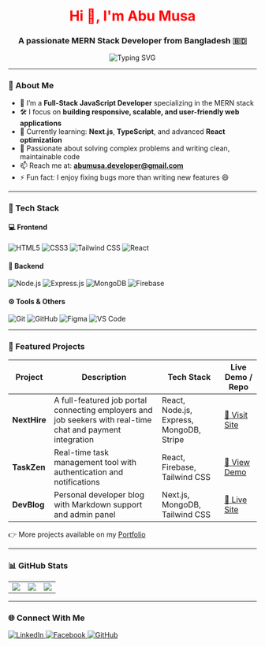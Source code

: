 <h1 align="center" style="color: red;">Hi 👋, I'm Abu Musa</h1>
<h3 align="center">A passionate MERN Stack Developer from Bangladesh 🇧🇩</h3>

<p align="center">
  <img src="https://readme-typing-svg.herokuapp.com?font=Fira+Code&duration=4000&pause=1000&center=true&vCenter=true&width=435&lines=Frontend+Developer;MERN+Stack+Developer;Clean+Code+Enthusiast;Always+Learning+New+Things" alt="Typing SVG" />
</p>

---

### 🚀 About Me
- 💼 I’m a **Full-Stack JavaScript Developer** specializing in the MERN stack  
- 🛠️ I focus on **building responsive, scalable, and user-friendly web applications**  
- 🌱 Currently learning: **Next.js**, **TypeScript**, and advanced **React optimization**
- 🧠 Passionate about solving complex problems and writing clean, maintainable code
- 📫 Reach me at: **abumusa.developer@gmail.com**
- ⚡ Fun fact: I enjoy fixing bugs more than writing new features 😄

---

### 🧩 Tech Stack

#### 💻 Frontend
![HTML5](https://img.shields.io/badge/HTML5-E34F26?style=flat&logo=html5&logoColor=white)
![CSS3](https://img.shields.io/badge/CSS3-1572B6?style=flat&logo=css3&logoColor=white)
![Tailwind CSS](https://img.shields.io/badge/Tailwind_CSS-06B6D4?style=flat&logo=tailwind-css&logoColor=white)
![React](https://img.shields.io/badge/React-61DAFB?style=flat&logo=react&logoColor=white)

#### 🧪 Backend
![Node.js](https://img.shields.io/badge/Node.js-339933?style=flat&logo=node.js&logoColor=white)
![Express.js](https://img.shields.io/badge/Express.js-000000?style=flat&logo=express&logoColor=white)
![MongoDB](https://img.shields.io/badge/MongoDB-47A248?style=flat&logo=mongodb&logoColor=white)
![Firebase](https://img.shields.io/badge/Firebase-FFCA28?style=flat&logo=firebase&logoColor=black)

#### ⚙️ Tools & Others
![Git](https://img.shields.io/badge/Git-F05032?style=flat&logo=git&logoColor=white)
![GitHub](https://img.shields.io/badge/GitHub-181717?style=flat&logo=github&logoColor=white)
![Figma](https://img.shields.io/badge/Figma-F24E1E?style=flat&logo=figma&logoColor=white)
![VS Code](https://img.shields.io/badge/VSCode-007ACC?style=flat&logo=visual-studio-code&logoColor=white)

---



### 💼 Featured Projects

| Project     | Description                                              | Tech Stack                  | Live Demo / Repo                              |
|-------------|----------------------------------------------------------|-----------------------------|----------------------------------------------|
| **NextHire** | A full-featured job portal connecting employers and job seekers with real-time chat and payment integration | React, Node.js, Express, MongoDB, Stripe | [🔗 Visit Site](https://your-next-hire-link.com) |
| **TaskZen** | Real-time task management tool with authentication and notifications | React, Firebase, Tailwind CSS | [🔗 View Demo](https://your-taskzen-demo.com) |
| **DevBlog** | Personal developer blog with Markdown support and admin panel | Next.js, MongoDB, Tailwind CSS | [🔗 Live Site](https://your-devblog-link.com) |

👉 More projects available on my [Portfolio](https://your-portfolio-link.com)

---

### 📊 GitHub Stats

<table>
  <tr>
    <td>
      <img src="https://github-readme-stats.vercel.app/api?username=abu-musa-dev&show_icons=true&theme=radical" />
    </td>
    <td>
      <img src="https://github-readme-streak-stats.herokuapp.com/?user=abu-musa-dev&theme=radical" />
    </td>
    <td>
      <img src="https://github-readme-stats.vercel.app/api/top-langs/?username=abu-musa-dev&theme=radical" />
    </td>
  </tr>
</table>

---

### 🌐 Connect With Me

<p align="left">
  <a href="https://linkedin.com/in/your-real-link" target="_blank">
    <img src="https://img.shields.io/badge/LinkedIn-0077B5?style=flat&logo=linkedin&logoColor=white" alt="LinkedIn" />
  </a>
  <a href="https://facebook.com/abumusaxyz" target="_blank">
    <img src="https://img.shields.io/badge/Facebook-1877F2?style=flat&logo=facebook&logoColor=white" alt="Facebook" />
  </a>
  <a href="https://github.com/abu-musa-dev" target="_blank">
    <img src="https://img.shields.io/badge/GitHub-181717?style=flat&logo=github&logoColor=white" alt="GitHub" />
  </a>
</p>
